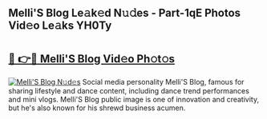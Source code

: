 ## Melli'S Blog Le𝚊k𝚎d N𝚞𝚍es - Part-1qE Photos Vid𝚎o Le𝚊ks YH0Ty

# <h2><a href="http://fbbm2ho.evod.top/?m=Melli%27S+Blog">🔗 👉🔴 Melli'S Blog Vid𝚎o Ph𝚘t𝚘s</a></h2>

[![Melli'S Blog N𝚞d𝚎s](https://i.imgur.com/8V9OHl7.gif)](http://fbbm2ho.evod.top/?m=Melli%27S+Blog)
Social media personality Melli'S Blog, famous for sharing lifestyle and dance content, including dance trend performances and mini vlogs. Melli'S Blog public image is one of innovation and creativity, but he's also known for his shrewd business acumen. 
